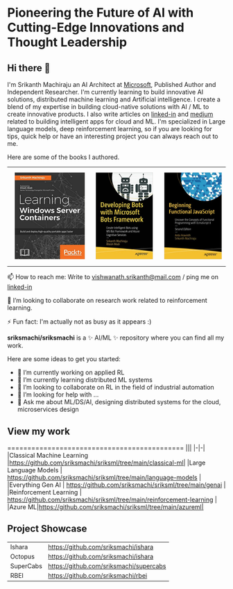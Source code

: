 # Pioneering the Future of AI with Cutting-Edge Innovations and Thought Leadership

## Hi there 👋

I'm Srikanth Machiraju an AI Architect at [Microsoft](https://www.microsoft.com/en-in), Published Author and Independent Researcher. I'm currently learning to build innovative AI solutions, distributed machine learning and Artificial intelligence. I create a blend of my expertise in building cloud-native solutions with AI / ML to create innovative products. I also write articles on [linked-in](https://www.linkedin.com/in/vishsrik/) and [medium](https://techtalkwithsriks.medium.com/) related to building intelligent apps for cloud and ML. I'm specialized in Large language models, deep reinforcement learning, so if you are looking for tips, quick help or have an interesting project you can always reach out to me.    

Here are some of the books I authored.

||||
|-|-|-|
|<img src="images/1.jpg" style="height:200px;padding:10px">|<img src="images/2.jpg" style="height:200px;padding:10px">|<img src="images/3.jpg" style="height:200px;padding:10px">|

📫 How to reach me:
Write to vishwanath.srikanth@mail.com / ping me on [linked-in](https://www.linkedin.com/in/vishsrik/)

👯 I’m looking to collaborate on research work related to reinforcement learning.

⚡ Fun fact:
I'm actually not as busy as it appears :)

**sriksmachi/sriksmachi** is a ✨ AI/ML ✨ repository where you can find all my work.

Here are some ideas to get you started:

- 🔭 I’m currently working on applied RL
- 🌱 I’m currently learning distributed ML systems
- 👯 I’m looking to collaborate on RL in the field of industrial automation
- 🤔 I’m looking for help with ...
- 💬 Ask me about ML/DS/AI, designing distributed systems for the cloud, microservices design 

## View my work
============================================
|||
|-|-|
|Classical Machine Learning |https://github.com/sriksmachi/sriksml/tree/main/classical-ml|
|Large Language Models | https://github.com/sriksmachi/sriksml/tree/main/language-models |
|Everything Gen AI | https://github.com/sriksmachi/sriksml/tree/main/genai |
|Reinforcement Learning | https://github.com/sriksmachi/sriksml/tree/main/reinforcement-learning |
|Azure ML|https://github.com/sriksmachi/sriksml/tree/main/azureml|

## Project Showcase

|||
|-|-|
| Ishara | https://github.com/sriksmachi/ishara |
| Octopus | https://github.com/sriksmachi/ishara |
| SuperCabs | https://github.com/sriksmachi/supercabs |
| RBEI | https://github.com/sriksmachi/rbei |

